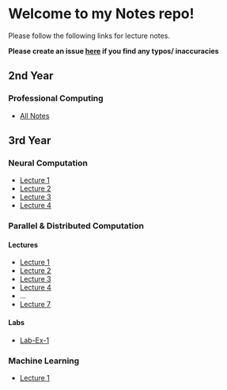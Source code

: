 # Welcome to my Notes repo!

Please follow the following links for lecture notes.

**Please create an issue [here](https://github.com/barrett370/Notes/issues) if you find any typos/ inaccuracies**

## 2nd Year

### Professional Computing

- [All Notes](Y2/Professional-Computing/out/Professional_Computing_Notes.html)

## 3rd Year

### Neural Computation

- [Lecture 1](Y3/Neural-Computation/out/Lecture1.html)
- [Lecture 2](Y3/Neural-Computation/out/Lecture2.html)
- [Lecture 3](Y3/Neural-Computation/out/Lecture3.html)
- [Lecture 4](Y3/Neural-Computation/out/Lecture4.html)

### Parallel & Distributed Computation

#### Lectures

- [Lecture 1](Y3/Parallel+Distributed/out/Lecture1.html)
- [Lecture 2](Y3/Parallel+Distributed/out/Lecture2.html)
- [Lecture 3](Y3/Parallel+Distributed/out/Lecture3.html)
- [Lecture 4](Y3/Parallel+Distributed/out/Lecture4.html)
- ...
- [Lecture 7](Y3/Parallel+Distributed/out/Lecture7.html)

#### Labs

- [Lab-Ex-1](Y3/Parallel+Distributed/out/LAB-EX1-REPORT.html)

### Machine Learning

- [Lecture 1](Y3/Machine-Learning/out/Lecture1.html)
